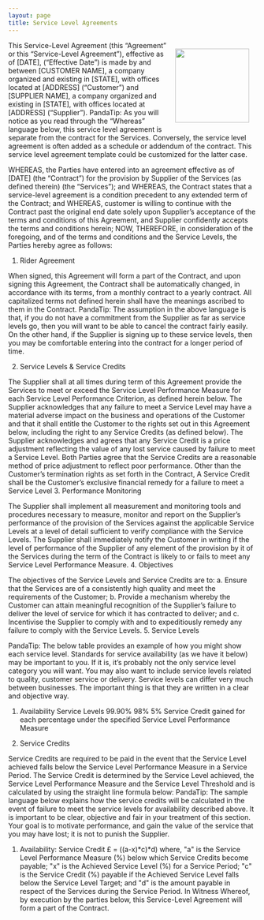 ```yaml
---
layout: page
title: Service Level Agreements
---
```


<p><img src="https://s3.amazonaws.com/kinlane-productions/bw-icons/bw-service-level-agreements.png" align="right" width="150" style="padding: 15px;" /></p>

This Service-Level Agreement (this “Agreement” or this “Service-Level Agreement”), effective as of [DATE], (“Effective Date”) is made by and between [CUSTOMER NAME], a company organized and existing in [STATE], with offices located at [ADDRESS]  (“Customer”) and [SUPPLIER NAME], a company organized and existing in [STATE], with offices located at [ADDRESS] (“Supplier”).
PandaTip: As you will notice as you read through the “Whereas” language below, this service level agreement is separate from the contract for the Services. Conversely, the service level agreement is often added as a schedule or addendum of the contract. This service level agreement template could be customized for the latter case.

WHEREAS, the Parties have entered into an agreement effective as of [DATE] (the “Contract”) for the provision by Supplier of the Services (as defined therein) (the “Services”); and
WHEREAS, the Contract states that a service-level agreement is a condition precedent to any extended term of the Contract; and
WHEREAS, customer is willing to continue with the Contract past the original end date solely upon Supplier’s acceptance of the terms and conditions of this Agreement, and Supplier confidently accepts the terms and conditions herein;
NOW, THEREFORE, in consideration of the foregoing, and of the terms and conditions and the Service Levels, the Parties hereby agree as follows:
1. Rider Agreement

When signed, this Agreement will form a part of the Contract, and upon signing this Agreement, the Contract shall be automatically changed, in accordance with its terms, from a monthly contract to a yearly contract. All capitalized terms not defined herein shall have the meanings ascribed to them in the Contract.
PandaTip: The assumption in the above language is that, if you do not have a commitment from the Supplier as far as service levels go, then you will want to be able to cancel the contract fairly easily. On the other hand, if the Supplier is signing up to these service levels, then you may be comfortable entering into the contract for a longer period of time.

2. Service Levels & Service Credits

The Supplier shall at all times during term of this Agreement provide the Services to meet or exceed the Service Level Performance Measure for each Service Level Performance Criterion, as defined herein below.
The Supplier acknowledges that any failure to meet a Service Level may have a material adverse impact on the business and operations of the Customer and that it shall entitle the Customer to the rights set out in this Agreement below, including the right to any Service Credits (as defined below).
The Supplier acknowledges and agrees that any Service Credit is a price adjustment reflecting the value of any lost service caused by failure to meet a Service Level. Both Parties agree that the Service Credits are a reasonable method of price adjustment to reflect poor performance.
Other than the Customer’s termination rights as set forth in the Contract, A Service Credit shall be the Customer’s exclusive financial remedy for a failure to meet a Service Level
3. Performance Monitoring

The Supplier shall implement all measurement and monitoring tools and procedures necessary to measure, monitor and report on the Supplier’s performance of the provision of the Services against the applicable Service Levels at a level of detail sufficient to verify compliance with the Service Levels.
The Supplier shall immediately notify the Customer in writing if the level of performance of the Supplier of any element of the provision by it of the Services during the term of the Contract is likely to or fails to meet any Service Level Performance Measure.
4. Objectives

The objectives of the Service Levels and Service Credits are to:
a. Ensure that the Services are of a consistently high quality and meet the requirements of the Customer;
b. Provide a mechanism whereby the Customer can attain meaningful recognition of  the Supplier’s failure to deliver the level of service for which it has contracted to deliver; and
c. Incentivise the Supplier to comply with and to expeditiously remedy any failure to comply with the Service Levels.
5. Service Levels

PandaTip: The below table provides an example of how you might show each service level. Standards for service availability (as we have it below) may be important to you. If it is, it’s probably not the only service level category you will want. You may also want to include service levels related to quality, customer service or delivery. Service levels can differ very much between businesses. The important thing is that they are written in a clear and objective way.

1. Availability
Service Levels
99.90%
98%
5% Service Credit gained for each percentage under the specified Service Level Performance Measure

6. Service Credits

Service Credits are required to be paid in the event that the Service Level achieved falls below the Service Level Performance Measure in a Service Period.
The Service Credit is determined by the Service Level achieved, the Service Level Performance Measure and the Service Level Threshold and is calculated by using the straight line formula below:
PandaTip: The sample language below explains how the service credits will be calculated in the event of failure to meet the service levels for availability described above. It is important to be clear, objective and fair in your treatment of this section. Your goal is to motivate performance, and gain the value of the service that you may have lost; it is not to punish the Supplier.

1. Availability:
Service Credit £ = ((a-x)*c)*d)
where,
"a" is the Service Level Performance Measure (%) below which Service Credits become payable;
"x" is the Achieved Service Level (%) for a Service Period;
"c" is the Service Credit (%) payable if the Achieved Service Level falls below the Service Level Target; and
"d" is the amount payable in respect of the Services during the Service Period.
In Witness Whereof, by execution by the parties below, this Service-Level Agreement will form a part of the Contract.
